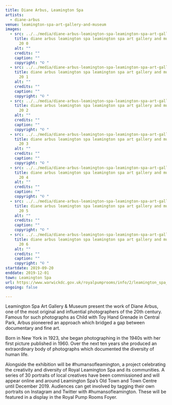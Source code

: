 ```yaml
---
title: Diane Arbus, Leamington Spa
artists:
  - diane-arbus
venue: leamington-spa-art-gallery-and-museum
images:
  - src: ../../media/diane-arbus-leamington-spa-leamington-spa-art-gallery-and-museum-2019-09-20-0.webp
    title: diane arbus leamington spa leamington spa art gallery and museum 2019 09
      20 0
    alt: ""
    credits: ""
    caption: ""
    copyright: "© "
  - src: ../../media/diane-arbus-leamington-spa-leamington-spa-art-gallery-and-museum-2019-09-20-1.webp
    title: diane arbus leamington spa leamington spa art gallery and museum 2019 09
      20 1
    alt: ""
    credits: ""
    caption: ""
    copyright: "© "
  - src: ../../media/diane-arbus-leamington-spa-leamington-spa-art-gallery-and-museum-2019-09-20-2.webp
    title: diane arbus leamington spa leamington spa art gallery and museum 2019 09
      20 2
    alt: ""
    credits: ""
    caption: ""
    copyright: "© "
  - src: ../../media/diane-arbus-leamington-spa-leamington-spa-art-gallery-and-museum-2019-09-20-3.webp
    title: diane arbus leamington spa leamington spa art gallery and museum 2019 09
      20 3
    alt: ""
    credits: ""
    caption: ""
    copyright: "© "
  - src: ../../media/diane-arbus-leamington-spa-leamington-spa-art-gallery-and-museum-2019-09-20-4.webp
    title: diane arbus leamington spa leamington spa art gallery and museum 2019 09
      20 4
    alt: ""
    credits: ""
    caption: ""
    copyright: "© "
  - src: ../../media/diane-arbus-leamington-spa-leamington-spa-art-gallery-and-museum-2019-09-20-5.webp
    title: diane arbus leamington spa leamington spa art gallery and museum 2019 09
      20 5
    alt: ""
    credits: ""
    caption: ""
    copyright: "© "
  - src: ../../media/diane-arbus-leamington-spa-leamington-spa-art-gallery-and-museum-2019-09-20-6.webp
    title: diane arbus leamington spa leamington spa art gallery and museum 2019 09
      20 6
    alt: ""
    credits: ""
    caption: ""
    copyright: "© "
startdate: 2019-09-20
enddate: 2019-12-01
town: Leamington Spa
url: https://www.warwickdc.gov.uk/royalpumprooms/info/2/leamington_spa_art_gallery_and_museum
ongoing: false

---
```


Leamington Spa Art Gallery & Museum present the work of Diane Arbus, one of the most original and influential photographers of the 20th century. Famous for such photographs as Child with Toy Hand Grenade in Central Park, Arbus pioneered an approach which bridged a gap between documentary and fine art.

Born in New York in 1923, she began photographing in the 1940s with her first picture published in 1960. Over the next ten years she produced an extraordinary body of photographs which documented the diversity of human life.

Alongside the exhibition will be #humansofleamington, a project celebrating the creativity and diversity of Royal Leamington Spa and its communities. A series of 30 portraits of local creatives have been commissioned and will appear online and around Leamington Spa’s Old Town and Town Centre until December 2019. Audiences can get involved by tagging their own portraits on Instagram and Twitter with #humansofleamington. These will be featured in a display in the Royal Pump Rooms Foyer.